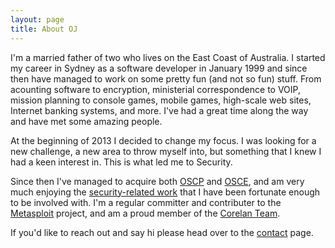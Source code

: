 ```yaml
---
layout: page
title: About OJ
---
```


I'm a married father of two who lives on the East Coast of Australia. I started my career in Sydney as a software developer in January 1999 and since then have managed to work on some pretty fun (and not so fun) stuff. From acounting software to encryption, ministerial correspondence to VOIP, mission planning to console games, mobile games, high-scale web sites, Internet banking systems, and more. I've had a great time along the way and have met some amazing people.

At the beginning of 2013 I decided to change my focus. I was looking for a new challenge, a new area to throw myself into, but something that I knew I had a keen interest in. This is what led me to Security.

Since then I've managed to acquire both [OSCP][] and [OSCE][], and am very much enjoying the [security-related work][met_work] that I have been fortunate enough to be involved with. I'm a regular committer and contributer to the [Metasploit][] project, and am a proud member of the [Corelan Team][].

If you'd like to reach out and say hi please head over to the [contact][] page.

  [OSCP]: /posts/oscp-and-me/ "OSCP and Me"
  [OSCE]: /posts/osce-and-me/ "OSCE and Me"
  [met_work]: /posts/3-months-of-meterpreter/ "3 Months of Meterpreter"
  [contact]: /contact/ "Contact OJ"
  [Metasploit]: https://www.metasploit.com/ "Metasploit"
  [Corelan Team]: https://www.corelan.be/ "Corelan Team"

